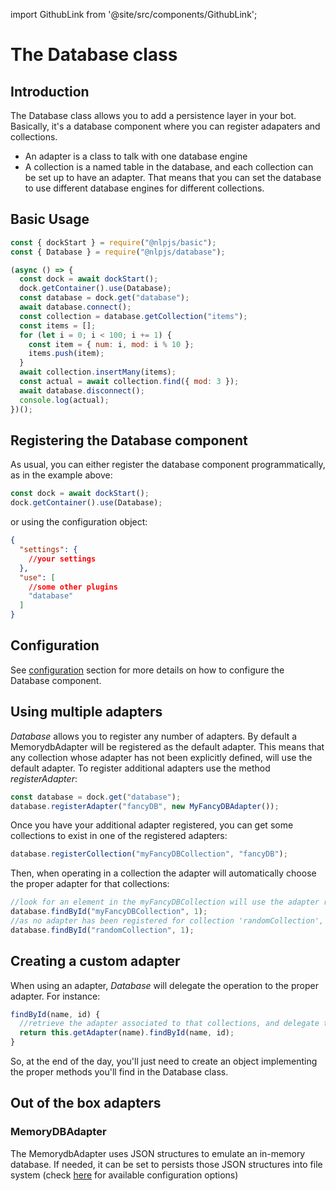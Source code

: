import GithubLink from '@site/src/components/GithubLink';

# The Database class

## Introduction

The Database class allows you to add a persistence layer in your bot. Basically, it's a database component where you can register adapaters and collections.

- An adapter is a class to talk with one database engine
- A collection is a named table in the database, and each collection can be set up to have an adapter. That means that you can set the database to use different database engines for different collections.

## Basic Usage

```javascript {2,6}
const { dockStart } = require("@nlpjs/basic");
const { Database } = require("@nlpjs/database");

(async () => {
  const dock = await dockStart();
  dock.getContainer().use(Database);
  const database = dock.get("database");
  await database.connect();
  const collection = database.getCollection("items");
  const items = [];
  for (let i = 0; i < 100; i += 1) {
    const item = { num: i, mod: i % 10 };
    items.push(item);
  }
  await collection.insertMany(items);
  const actual = await collection.find({ mod: 3 });
  await database.disconnect();
  console.log(actual);
})();
```

## Registering the Database component

As usual, you can either register the database component programmatically, as in the example above:

```javascript
const dock = await dockStart();
dock.getContainer().use(Database);
```

or using the configuration object:

```json
{
  "settings": {
    //your settings
  },
  "use": [
    //some other plugins
    "database"
  ]
}
```

## Configuration

See [configuration](/configuration#database) section for more details on how to configure the Database component.

## Using multiple adapters

_Database_ allows you to register any number of adapters. By default a <GithubLink to="packages/database/src/memory-adapter.js">MemorydbAdapter</GithubLink>
will be registered as the default adapter. This means that any collection whose adapter has not been explicitly defined, will use the default adapter.
To register additional adapters use the method _registerAdapter_:

```javascript
const database = dock.get("database");
database.registerAdapter("fancyDB", new MyFancyDBAdapter());
```

Once you have your additional adapter registered, you can get some collections to exist in one of the registered adapters:

```javascript
database.registerCollection("myFancyDBCollection", "fancyDB");
```

Then, when operating in a collection the adapter will automatically choose the proper adapter for that collections:

```javascript
//look for an element in the myFancyDBCollection will use the adapter registered as 'fancyDB'
database.findById("myFancyDBCollection", 1);
//as no adapter has been registered for collection 'randomCollection', MemorydbAdapter will be used
database.findById("randomCollection", 1);
```

## Creating a custom adapter

When using an adapter, _Database_ will delegate the operation to the proper adapter. For instance:

```javascript
findById(name, id) {
  //retrieve the adapter associated to that collections, and delegate the execution to it
  return this.getAdapter(name).findById(name, id);
}
```

So, at the end of the day, you'll just need to create an object implementing the proper methods you'll find in
the <GithubLink to="packages/database/src/database.js">Database</GithubLink> class.

## Out of the box adapters

### MemoryDBAdapter

The <GithubLink to="packages/database/src/memory-adapter.js">MemorydbAdapter</GithubLink> uses JSON structures
to emulate an in-memory database. If needed, it can be set to persists those JSON structures into file system
(check [here](/configuration#memory-adapter) for available configuration options)
